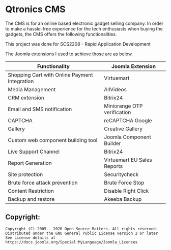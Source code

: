 # Qtronics CMS

The CMS is for an online based electronic gadget selling company. In order to make a hassle-free experience for the tech enthusiasts when buying the gadgets, the CMS offers the following functionalities.  

This project was done for SCS2208 - Rapid Application Development  
  
The Joomla extensions I used to achieve those are as below.  

| Functionality | Joomla Extension |
| --- | --- |
| Shopping Cart with Online Payment Integration | Virtuemart |
| Media Management | AllVideos |
| CRM extension | Bitrix24 |
|Email and SMS notification| Miniorange OTP verification|
|CAPTCHA |reCAPTCHA Google|
|Gallery |Creative Gallery|
|Custom web component building tool |Joomla Component Builder|
|Live Support Channel |Bitrix24|
|Report Generation |Virtuemart EU Sales Reports|
|Site protection |Securitycheck|
|Brute force attack prevention |Brute Force Stop|
|Content Restriction| Disable Right Click|
|Backup and restore |Akeeba Backup|


## Copyright:
	Copyright (C) 2005 - 2020 Open Source Matters. All rights reserved.  
	Distributed under the GNU General Public License version 2 or later  
	See License details at https://docs.joomla.org/Special:MyLanguage/Joomla_Licenses  
